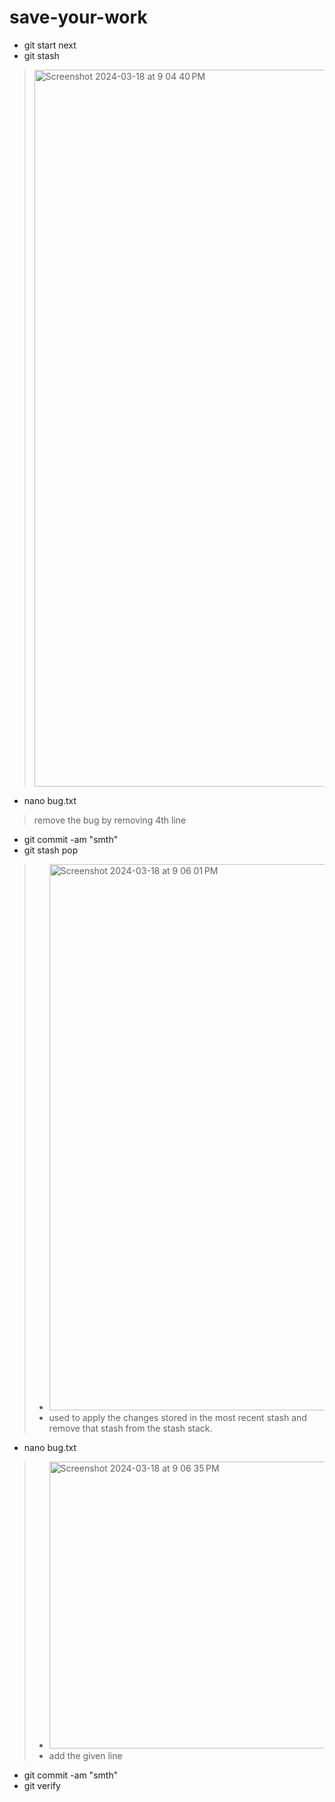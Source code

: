 # save-your-work
- git start next
- git stash
> <img width="1147" alt="Screenshot 2024-03-18 at 9 04 40 PM" src="https://github.com/blackpanther26/Git-Exercises-Fracz-solns/assets/148771840/b060aea0-a771-42a0-8b30-07f1e924aa69">
- nano bug.txt
> remove the bug by removing 4th line
- git commit -am "smth"
- git stash pop
> - <img width="874" alt="Screenshot 2024-03-18 at 9 06 01 PM" src="https://github.com/blackpanther26/Git-Exercises-Fracz-solns/assets/148771840/0c5ec553-5d65-4174-89f3-b179137a8377">
> - used to apply the changes stored in the most recent stash and remove that stash from the stash stack.
- nano bug.txt
> - <img width="459" alt="Screenshot 2024-03-18 at 9 06 35 PM" src="https://github.com/blackpanther26/Git-Exercises-Fracz-solns/assets/148771840/0be4f619-71f5-4538-a731-dfc17caf241f">
> - add the given line
- git commit -am "smth"
- git verify

